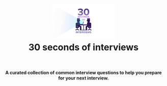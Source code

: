 <h1 align="center">
  <br>
  <a href="https://30secondsofinterviews.org"><img src="../logo.svg" alt="30secondsofcode logo" width="200"></a>
  <br>
  30 seconds of interviews
  <br>
  <br>
</h1>

<h4 align="center">A curated collection of common interview questions to help you prepare for your next interview.</h4>

<br>
